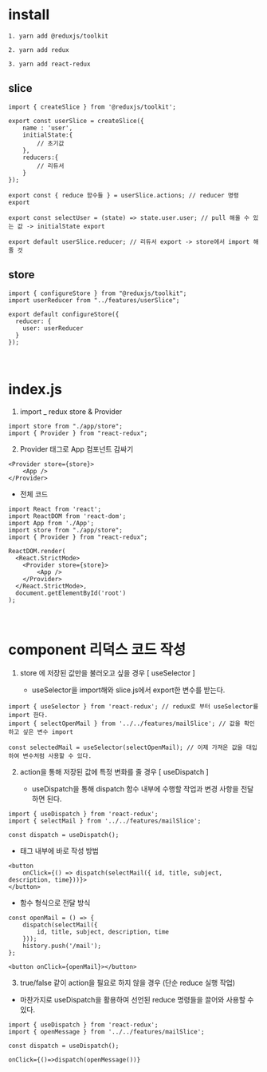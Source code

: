 # install

```
1. yarn add @reduxjs/toolkit

2. yarn add redux

3. yarn add react-redux

```

## slice

```
import { createSlice } from '@reduxjs/toolkit';

export const userSlice = createSlice({
    name : 'user',
    initialState:{
        // 초기값
    },
    reducers:{
        // 리듀서
    }
});

export const { reduce 함수들 } = userSlice.actions; // reducer 명령 export

export const selectUser = (state) => state.user.user; // pull 해올 수 있는 값 -> initialState export

export default userSlice.reducer; // 리듀서 export -> store에서 import 해줄 것

```

## store

```
import { configureStore } from "@reduxjs/toolkit";
import userReducer from "../features/userSlice";

export default configureStore({
  reducer: {
    user: userReducer
  }
});

```

<br/>

# index.js

1. import \_ redux store & Provider

```
import store from "./app/store";
import { Provider } from "react-redux";
```

2. Provider 태그로 App 컴포넌트 감싸기

```
<Provider store={store}>
    <App />
</Provider>
```

- 전체 코드

```
import React from 'react';
import ReactDOM from 'react-dom';
import App from './App';
import store from "./app/store";
import { Provider } from "react-redux";

ReactDOM.render(
  <React.StrictMode>
    <Provider store={store}>
        <App />
    </Provider>
  </React.StrictMode>,
  document.getElementById('root')
);
```

<br/>

# component 리덕스 코드 작성

1. store 에 저장된 값만을 불러오고 싶을 경우 [ useSelector ]

   - useSelector을 import해와 slice.js에서 export한 변수를 받는다.

```
import { useSelector } from 'react-redux'; // redux로 부터 useSelector를 import 한다.
import { selectOpenMail } from '../../features/mailSlice'; // 값을 확인하고 싶은 변수 import

const selectedMail = useSelector(selectOpenMail); // 이제 가져온 값을 대입하여 변수처럼 사용할 수 있다.

```

2. action을 통해 저장된 값에 특정 변화를 줄 경우 [ useDispatch ]

   - useDispatch을 통해 dispatch 함수 내부에 수행할 작업과 변경 사항을 전달하면 된다.

```
import { useDispatch } from 'react-redux';
import { selectMail } from '../../features/mailSlice';
```

```
const dispatch = useDispatch();
```

- 태그 내부에 바로 작성 방법

```
<button
    onClick={() => dispatch(selectMail({ id, title, subject, description, time}))}>
</button>
```

- 함수 형식으로 전달 방식

```
const openMail = () => {
    dispatch(selectMail({
        id, title, subject, description, time
    }));
    history.push('/mail');
};

<button onClick={openMail}></button>

```

3. true/false 같이 action을 필요로 하지 않을 경우 (단순 reduce 실행 작업)

- 마찬가지로 useDispatch을 활용하여 선언된 reduce 명령들을 끌어와 사용할 수 있다.

```
import { useDispatch } from 'react-redux';
import { openMessage } from '../../features/mailSlice';
```

```
const dispatch = useDispatch();
```

```
onClick={()=>dispatch(openMessage())}
```
